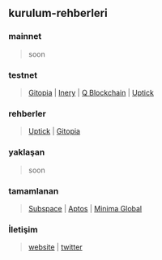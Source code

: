 ## kurulum-rehberleri
### mainnet
> soon
### testnet
> [Gitopia](https://gitopia.explorers.guru/validator/gitopiavaloper1qvf9ge9jhf8d0gf72mce4ptty95ecfs8up22qp) | [Inery](https://explorer.inery.io/master-nodes/account_info/?name=dogubey) | [Q Blockchain](https://q.org/) | [Uptick](https://uptick.explorers.guru/validator/uptickvaloper1xf30vm6xw9s5ulfgfxjcnj8yv6704nwq3jrjau)
### rehberler
> [Uptick](https://github.com/erdinin/testnet-guides/tree/main/uptick) | [Gitopia](https://github.com/erdinin/testnet-guides/tree/main/gitopia)
### yaklaşan
> soon
### tamamlanan
> [Subspace](https://subspace.network/) | [Aptos](https://aptoslabs.com/) | [Minima Global](https://www.minima.global/) 
### İletişim
> [website](https://www.xyznodes.xyz) | [twitter](https://twitter.com/xyznodes)
